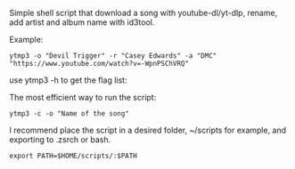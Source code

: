 Simple shell script that download a song with youtube-dl/yt-dlp, rename, add artist and album name with id3tool.

Example:

    ytmp3 -o "Devil Trigger" -r "Casey Edwards" -a "DMC" "https://www.youtube.com/watch?v=-WpnPSChVRQ"

use ytmp3 -h to get the flag list:

The most efficient way to run the script:
                
    ytmp3 -c -o "Name of the song"

I recommend place the script in a desired folder, ~/scripts for example, and exporting to .zsrch or bash.

    export PATH=$HOME/scripts/:$PATH
